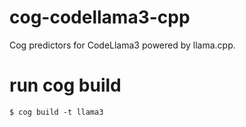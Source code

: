 # cog-codellama3-cpp
Cog predictors for CodeLlama3 powered by llama.cpp.

# run cog build
```shell
$ cog build -t llama3
```